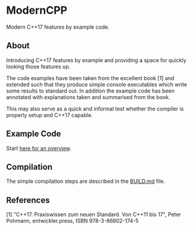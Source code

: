 # ModernCPP
Modern C++17 features by example code.

## About
Introducing C++17 features by example and providing a space for quickly looking those features up.

The code examples have been taken from the excellent book [1] and extended such that they produce simple console executables which write some results to standard out. In addition the example code has been annotated with explanations taken and summarised from the book.

This may also serve as a quick and informal test whether the compiler is properly setup and C++17 capable.

## Example Code
Start [here for an overview](./src/README.md).

## Compilation
The simple compilation steps are described in the [BUILD.md](./BUILD.md) file.

## References
[1] "C++17. Praxiswissen zum neuen Standard. Von C++11 bis 17", Peter Pohmann, entwickler.press, ISBN 978-3-86802-174-5
